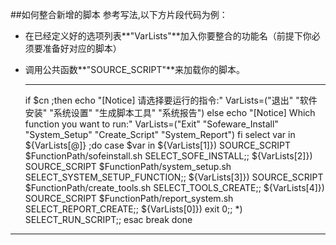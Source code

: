 ##如何整合新增的脚本
参考写法,以下方片段代码为例：   

* 在已经定义好的选项列表**"VarLists"**加入你要整合的功能名（前提下你必须要准备好对应的脚本）
* 调用公共函数**"SOURCE_SCRIPT"**来加载你的脚本。

   ---

	if $cn ;then
		echo "[Notice] 请选择要运行的指令:"
		VarLists=("退出" "软件安装" "系统设置" "生成脚本工具" "系统报告")
	else
		echo "[Notice] Which function you want to run:"
		VarLists=("Exit" "Sofeware_Install" "System_Setup" "Create_Script" "System_Report")
	fi
	select var in ${VarLists[@]} ;do
		case $var in
			${VarLists[1]})
				SOURCE_SCRIPT $FunctionPath/sofeinstall.sh
				SELECT_SOFE_INSTALL;;
			${VarLists[2]})
				SOURCE_SCRIPT $FunctionPath/system_setup.sh
				SELECT_SYSTEM_SETUP_FUNCTION;;
			${VarLists[3]})
				SOURCE_SCRIPT $FunctionPath/create_tools.sh
				SELECT_TOOLS_CREATE;;
			${VarLists[4]})
				SOURCE_SCRIPT $FunctionPath/report_system.sh
				SELECT_REPORT_CREATE;;
			${VarLists[0]})
				exit 0;;
			*)
				SELECT_RUN_SCRIPT;;
		esac
		break
	done

---